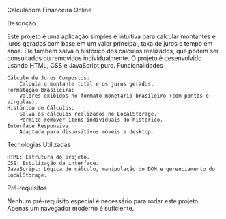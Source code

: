 Calculadora Financeira Online

Descrição

Este projeto é uma aplicação simples e intuitiva para calcular montantes e juros gerados com base em um valor principal, taxa de juros e tempo em anos. Ele também salva o histórico dos cálculos realizados, que podem ser consultados ou removidos individualmente. O projeto é desenvolvido usando HTML, CSS e JavaScript puro.
Funcionalidades

    Cálculo de Juros Compostos:
        Calcula o montante total e os juros gerados.
    Formatação Brasileira:
        Valores exibidos no formato monetário brasileiro (com pontos e vírgulas).
    Histórico de Cálculos:
        Salva os cálculos realizados no LocalStorage.
        Permite remover itens individuais do histórico.
    Interface Responsiva:
        Adaptada para dispositivos móveis e desktop.

Tecnologias Utilizadas

    HTML: Estrutura do projeto.
    CSS: Estilização da interface.
    JavaScript: Lógica de cálculo, manipulação do DOM e gerenciamento do LocalStorage.

Pré-requisitos

Nenhum pré-requisito especial é necessário para rodar este projeto. Apenas um navegador moderno é suficiente.